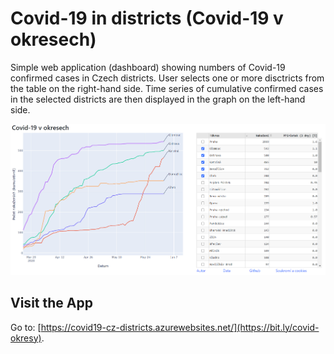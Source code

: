 Covid-19 in districts (Covid-19 v okresech)
============
Simple web application (dashboard) showing numbers of Covid-19 confirmed cases in Czech districts. User selects one or more disctricts from the table on the right-hand side. Time series of cumulative confirmed cases in the selected districts are then displayed in the graph on the left-hand side.

<p align="center">
  <img src="screenshot.PNG"><br/>
</p>

## Visit the App
Go to: [https://covid19-cz-districts.azurewebsites.net/](https://bit.ly/covid-okresy).
